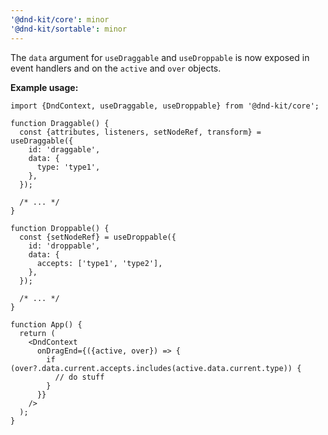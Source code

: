 ```yaml
---
'@dnd-kit/core': minor
'@dnd-kit/sortable': minor
---
```


The `data` argument for `useDraggable` and `useDroppable` is now exposed in event handlers and on the `active` and `over` objects.

**Example usage:**

```tsx
import {DndContext, useDraggable, useDroppable} from '@dnd-kit/core';

function Draggable() {
  const {attributes, listeners, setNodeRef, transform} = useDraggable({
    id: 'draggable',
    data: {
      type: 'type1',
    },
  });

  /* ... */
}

function Droppable() {
  const {setNodeRef} = useDroppable({
    id: 'droppable',
    data: {
      accepts: ['type1', 'type2'],
    },
  });

  /* ... */
}

function App() {
  return (
    <DndContext
      onDragEnd={({active, over}) => {
        if (over?.data.current.accepts.includes(active.data.current.type)) {
          // do stuff
        }
      }}
    />
  );
}
```
